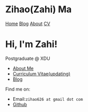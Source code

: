 # Zihao(Zahi) Ma
[Home](https://zihao256.github.io/ZiHao256.com)    [Blog](https://zihao256.github.io)    [About](https://zihao256.github.io/ZiHao256.com/aboutme)    [CV](https://zihao256.github.io/ZiHao256.com/cv.pdf)

# Hi, I'm Zahi!
Postgraduate @ XDU
- [About Me](https://zihao256.github.io/ZiHao256.com/aboutme)
- [Curriculum Vitae(updating)](https://zihao256.github.io/ZiHao256.com/cv.pdf)
- [Blog](https://zihao256.github.io)

Find me on:
- Email:`zihao626 at gmail dot com`
- [Github](https://github.com/ZiHao256)
